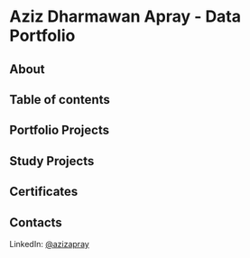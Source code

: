 # Aziz Dharmawan Apray - Data Portfolio
## About

## Table of contents

## Portfolio Projects

## Study Projects

## Certificates

## Contacts
LinkedIn: [@azizapray](https://www.linkedin.com/in/azizapray/)
